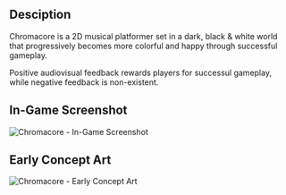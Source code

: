 ## Desciption

Chromacore is a 2D musical platformer set in a dark, black & white world that progressively becomes more colorful and happy through successful gameplay.

Positive audiovisual feedback rewards players for successul gameplay, while negative feedback is non-existent.

## In-Game Screenshot

![Chromacore - In-Game Screenshot](https://raw.github.com/Murkantilism/game-off-2013/master/ChromacoreInGameScreenshot.png)

## Early Concept Art

![Chromacore - Early Concept Art](https://raw.github.com/Murkantilism/game-off-2013/master/ChromacoreEarlyConceptArt.jpg)